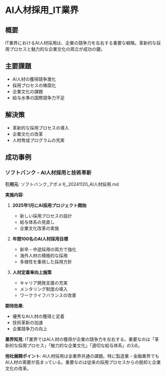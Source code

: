 # AI人材採用_IT業界

## 概要
IT業界におけるAI人材採用は、企業の競争力を左右する重要な戦略。革新的な採用プロセスと魅力的な企業文化の両立が成功の鍵。

## 主要課題
- AI人材の獲得競争激化
- 採用プロセスの陳腐化
- 企業文化の課題
- 給与水準の国際競争力不足

## 解決策
- 革新的な採用プロセスの導入
- 企業文化の改革
- 人材育成プログラムの充実

## 成功事例

### ソフトバンク - AI人材採用と技術革新
**引用元**: ソフトバンク_アポメモ_20241120_AI人材採用.md

**実施内容**:
1. **2025年1月にAI採用プロジェクト開始**
   - 新しい採用プロセスの設計
   - 給与体系の見直し
   - 企業文化改革の実施

2. **年間100名のAI人材採用目標**
   - 新卒・中途採用の両方で強化
   - 海外人材の積極的な採用
   - 多様性を重視した採用方針

3. **人材定着率向上施策**
   - キャリア開発支援の充実
   - メンタリング制度の導入
   - ワークライフバランスの改善

**期待効果**:
- 優秀なAI人材の獲得と定着
- 技術革新の加速
- 企業競争力の向上

**業界知見**: 
IT業界ではAI人材の獲得が企業の競争力を左右する。重要なのは「革新的な採用プロセス」「魅力的な企業文化」「適切な給与体系」の3点。

**他社展開ポイント**: 
AI人材採用は全業界共通の課題。特に製造業・金融業界でもAI人材の需要が高まっている。重要なのは従来の採用プロセスからの脱却と企業文化の改革。 